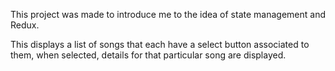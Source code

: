 This project was made to introduce me to the idea of state management and Redux.

This displays a list of songs that each have a select button associated to them, when selected, details for that particular song are displayed.
